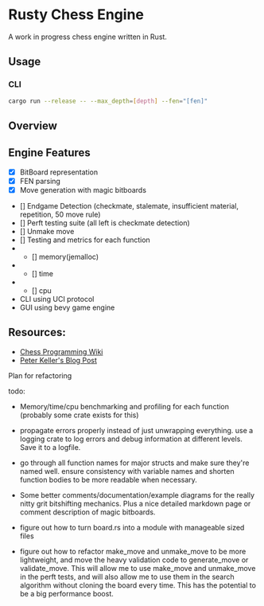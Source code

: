 # Rusty Chess Engine

A work in progress chess engine written in Rust.

## Usage

### CLI

```bash
cargo run --release -- --max_depth=[depth] --fen="[fen]"
```

## Overview

## Engine Features

- [x] BitBoard representation
- [x] FEN parsing
- [x] Move generation with magic bitboards
- [] Endgame Detection (checkmate, stalemate, insufficient material, repetition, 50 move rule)
- [] Perft testing suite (all left is checkmate detection)
- [] Unmake move
- [] Testing and metrics for each function
- - [] memory(jemalloc)
- - [] time
- - [] cpu
- CLI using UCI protocol
- GUI using bevy game engine

## Resources:

- [Chess Programming Wiki](https://www.chessprogramming.org/Main_Page)
- [Peter Keller's Blog Post](https://pages.cs.wisc.edu/~psilord/blog/data/chess-pages/)

Plan for refactoring

todo:

- Memory/time/cpu benchmarking and profiling for each function (probably some crate exists for this)
- propagate errors properly instead of just unwrapping everything. use a logging crate to log errors and debug information at different levels. Save it to a logfile.

- go through all function names for major structs and make sure they're named well. ensure consistency with variable names and shorten function bodies to be more readable when necessary.
- Some better comments/documentation/example diagrams for the really nitty grit bitshifting mechanics. Plus a nice detailed markdown page or comment description of magic bitboards.

- figure out how to turn board.rs into a module with manageable sized files

- figure out how to refactor make_move and unmake_move to be more lightweight, and move the heavy validation code to generate_move or validate_move. This will allow me to use make_move and unmake_move in the perft tests, and will also allow me to use them in the search algorithm without cloning the board every time. This has the potential to be a big performance boost.
